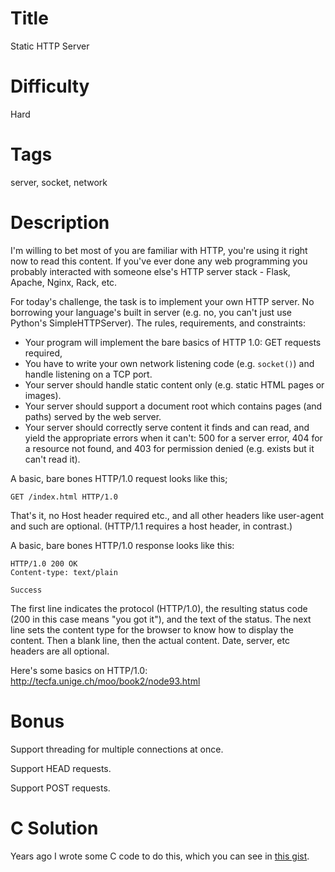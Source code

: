# Title

Static HTTP Server

# Difficulty

Hard

# Tags

server, socket, network

# Description

I'm willing to bet most of you are familiar with HTTP, you're using it right now to read this content. If you've ever done any web programming you probably interacted with someone else's HTTP server stack - Flask, Apache, Nginx, Rack, etc. 

For today's challenge, the task is to implement your own HTTP server. No borrowing your language's built in server (e.g. no, you can't just use Python's SimpleHTTPServer). The rules, requirements, and constraints:

- Your program will implement the bare basics of HTTP 1.0: GET requests required, 
- You have to write your own network listening code (e.g. `socket()`) and handle listening on a TCP port. 
- Your server should handle static content only (e.g. static HTML pages or images).
- Your server should support a document root which contains pages (and paths) served by the web server.
- Your server should correctly serve content it finds and can read, and yield the appropriate errors when it can't: 500 for a server error, 404 for a resource not found, and 403 for permission denied (e.g. exists but it can't read it). 

A basic, bare bones HTTP/1.0 request looks like this;

	GET /index.html HTTP/1.0

That's it, no Host header required etc., and all other headers like user-agent and such are optional. (HTTP/1.1 requires a host header, in contrast.)

A basic, bare bones HTTP/1.0 response looks like this:

	HTTP/1.0 200 OK
	Content-type: text/plain
	
	Success

The first line indicates the protocol (HTTP/1.0), the resulting status code (200 in this case means "you got it"), and the text of the status. The next line sets the content type for the browser to know how to display the content. Then a blank line, then the actual content. Date, server, etc headers are all optional. 

Here's some basics on HTTP/1.0: http://tecfa.unige.ch/moo/book2/node93.html 

# Bonus

Support threading for multiple connections at once. 

Support HEAD requests.

Support POST requests. 


# C Solution

Years ago I wrote some C code to do this, which you can see in [this gist](https://gist.github.com/paralax/6f57e457b5edd7b11aae2988ae8564a0). 
